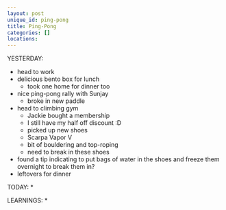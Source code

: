 ```yaml
---
layout: post
unique_id: ping-pong
title: Ping-Pong
categories: []
locations: 
---
```


YESTERDAY:
* head to work
* delicious bento box for lunch
  * took one home for dinner too
* nice ping-pong rally with Sunjay
  * broke in new paddle
* head to climbing gym
  * Jackie bought a membership
  * I still have my half off discount :D
  * picked up new shoes
  * Scarpa Vapor V
  * bit of bouldering and top-roping
  * need to break in these shoes
* found a tip indicating to put bags of water in the shoes and freeze them overnight to break them in?
* leftovers for dinner

TODAY:
* 

LEARNINGS:
* 
